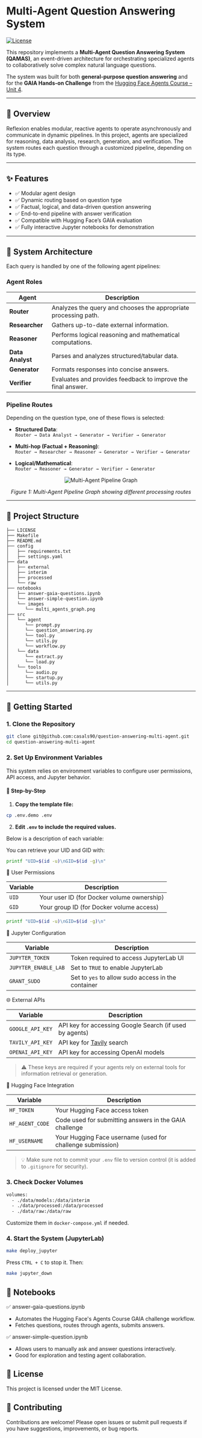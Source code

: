 # Multi-Agent Question Answering System

[![License](https://img.shields.io/badge/license-MIT-blue.svg)](./LICENSE)

This repository implements a **Multi-Agent Question Answering System (QAMAS)**, an event-driven architecture for orchestrating specialized agents to collaboratively solve complex natural language questions.  

The system was built for both **general-purpose question answering** and for the **GAIA Hands-on Challenge** from the [Hugging Face Agents Course – Unit 4](https://huggingface.co/learn/agents-course/unit4/hands-on).

---

## 🧠 Overview

Reflexion enables modular, reactive agents to operate asynchronously and communicate in dynamic pipelines. In this project, agents are specialized for reasoning, data analysis, research, generation, and verification. The system routes each question through a customized pipeline, depending on its type.

---

## ✨ Features

- ✅ Modular agent design
- ✅ Dynamic routing based on question type
- ✅ Factual, logical, and data-driven question answering
- ✅ End-to-end pipeline with answer verification
- ✅ Compatible with Hugging Face’s GAIA evaluation
- ✅ Fully interactive Jupyter notebooks for demonstration

---

## 📐 System Architecture

Each query is handled by one of the following agent pipelines:

### Agent Roles

| Agent           | Description |
|-----------------|-------------|
| **Router**      | Analyzes the query and chooses the appropriate processing path. |
| **Researcher**  | Gathers up-to-date external information. |
| **Reasoner**    | Performs logical reasoning and mathematical computations. |
| **Data Analyst**| Parses and analyzes structured/tabular data. |
| **Generator**   | Formats responses into concise answers. |
| **Verifier**    | Evaluates and provides feedback to improve the final answer. |

### Pipeline Routes

Depending on the question type, one of these flows is selected:

- **Structured Data**:  
  `Router → Data Analyst → Generator → Verifier → Generator`

- **Multi-hop (Factual + Reasoning)**:  
  `Router → Researcher → Reasoner → Generator → Verifier → Generator`

- **Logical/Mathematical**:  
  `Router → Reasoner → Generator → Verifier → Generator`

<div align="center">
  <img src="notebooks/images/multi_agents_graph.png" alt="Multi-Agent Pipeline Graph"/>
  <p><em>Figure 1: Multi-Agent Pipeline Graph showing different processing routes</em></p>
</div>

---

## 📂 Project Structure

    ├── LICENSE
    ├── Makefile             
    ├── README.md             
    ├── config
    │   ├── requirements.txt  
    │   ├── settings.yaml     
    ├── data
    │   ├── external         
    │   ├── interim
    │   ├── processed        
    │   └── raw
    ├── notebooks
    │   ├── answer-gaia-questions.ipynb        
    │   └── answer-simple-question.ipynb
    │   └── images
    │      └── multi_agents_graph.png
    ├── src
    │   └── agent  
    │      └── prompt.py
    │      └── question_answering.py
    │      └── tool.py
    │      └── utils.py
    │      └── workflow.py
    │   └── data
    │      └── extract.py
    │      └── load.py
    │   └── tools 
    │      └── audio.py
    │      └── startup.py
    │      └── utils.py

---

## 🚀 Getting Started

### 1. Clone the Repository

```bash
git clone git@github.com:casals90/question-answering-multi-agent.git
cd question-answering-multi-agent
```

### 2. Set Up Environment Variables

This system relies on environment variables to configure user permissions, API access, and Jupyter behavior.

#### 🔧 Step-by-Step

1. **Copy the template file:**

```bash
cp .env.demo .env
```

2. **Edit ```.env``` to include the required values.**

Below is a description of each variable:

You can retrieve your UID and GID with:
```bash
printf "UID=$(id -u)\nGID=$(id -g)\n"
```

👤 User Permissions

| Variable | Description                                |
| -------- | ------------------------------------------ |
| `UID`    | Your user ID (for Docker volume ownership) |
| `GID`    | Your group ID (for Docker volume access)   |

```bash
printf "UID=$(id -u)\nGID=$(id -g)\n"
```
🧪 Jupyter Configuration

| Variable             | Description                                        |
| -------------------- | -------------------------------------------------- |
| `JUPYTER_TOKEN`      | Token required to access JupyterLab UI             |
| `JUPYTER_ENABLE_LAB` | Set to `TRUE` to enable JupyterLab                 |
| `GRANT_SUDO`         | Set to `yes` to allow sudo access in the container |

🌐 External APIs

| Variable         | Description                                             |
| ---------------- | ------------------------------------------------------- |
| `GOOGLE_API_KEY` | API key for accessing Google Search (if used by agents) |
| `TAVILY_API_KEY` | API key for [Tavily](https://www.tavily.com/) search    |
| `OPENAI_API_KEY` | API key for accessing OpenAI models                     |

> ⚠️ These keys are required if your agents rely on external tools for information retrieval or generation.

🤗 Hugging Face Integration

| Variable        | Description                                                |
| --------------- | ---------------------------------------------------------- |
| `HF_TOKEN`      | Your Hugging Face access token                             |
| `HF_AGENT_CODE` | Code used for submitting answers in the GAIA challenge     |
| `HF_USERNAME`   | Your Hugging Face username (used for challenge submission) |

> 💡 Make sure not to commit your ```.env``` file to version control (it is added to ```.gitignore``` for security).

### 3. Check Docker Volumes
```bash
volumes:
  - ./data/models:/data/interim
  - ./data/processed:/data/processed
  - ./data/raw:/data/raw
```

Customize them in ```docker-compose.yml``` if needed.

### 4. Start the System (JupyterLab)

```bash
make deploy_jupyter
```

Press ```CTRL + C``` to stop it. Then:

```bash
make jupyter_down
```

## 🧪 Notebooks

✅ answer-gaia-questions.ipynb
- Automates the Hugging Face's Agents Course GAIA challenge workflow.
- Fetches questions, routes through agents, submits answers.

✅ answer-simple-question.ipynb
- Allows users to manually ask and answer questions interactively.
- Good for exploration and testing agent collaboration.


## 📄 License

This project is licensed under the MIT License.

## 🙋‍ Contributing

Contributions are welcome! Please open issues or submit pull requests if you have suggestions, improvements, or bug reports.
